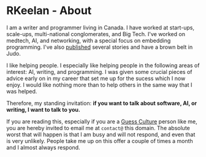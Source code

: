 # RKeelan - About

I am a writer and programmer living in Canada. I have worked at start-ups, scale-ups, multi-national conglomerates, and Big Tech. I've worked on medtech, AI, and networking, with a special focus on embedding programming. I've also [published](/stories.html) several stories and have a brown belt in Judo.
        
I like helping people. I especially like helping people in the following areas of interest: AI, writing, and programming. I was given some crucial pieces of advice early on in my career that set me up for the sucess which I now enjoy. I would like nothing more than to help others in the same way that I was helped.

Therefore, my standing invitation: **if you want to talk about software, AI, or writing, I want to talk  to you.**
        
If you are reading this, especially if you are a [Guess Culture](https://ask.metafilter.com/55153/Whats-the-middle-ground-between-FU-and-Welcome#830421) person like me, you are hereby invited to email me at `contact@` this domain. The absolute worst that will happen is that I am busy and will not respond, and even that is very unlikely. People take me up on this offer a couple of times a month and I almost always respond.